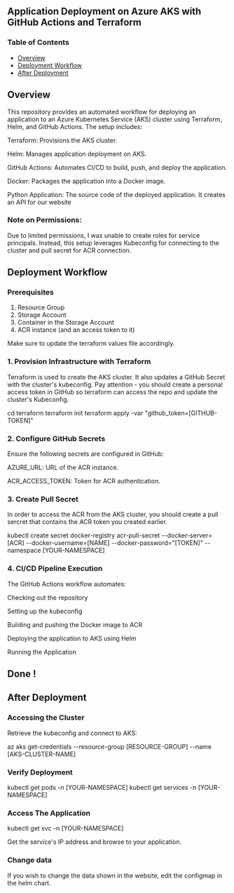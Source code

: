 ## Application Deployment on Azure AKS with GitHub Actions and Terraform

### Table of Contents
- [Overview](#overview)
- [Deployment Workflow](#deployment-workflow)
- [After Deployment](#after-deployment)


## Overview

This repository provides an automated workflow for deploying an application to an Azure Kubernetes Service (AKS) cluster using Terraform, Helm, and GitHub Actions. The setup includes:

Terraform: Provisions the AKS cluster.

Helm: Manages application deployment on AKS.

GitHub Actions: Automates CI/CD to build, push, and deploy the application.

Docker: Packages the application into a Docker image.

Python Application: The source code of the deployed application. It creates an API for our website

### Note on Permissions:
Due to limited permissions, I was unable to create roles for service principals. Instead, this setup leverages Kubeconfig for connecting to the cluster and pull secret for ACR connection. 

## Deployment Workflow

### Prerequisites

1. Resource Group
2. Storage Account
3. Container in the Storage Account
4. ACR instance (and an access token to it)

Make sure to update the terraform values file accordingly.

### 1. Provision Infrastructure with Terraform

Terraform is used to create the AKS cluster. It also updates a GitHub Secret with the cluster's kubeconfig.
Pay attention - you should create a personal access token in GitHub so terraform can access the repo and update the cluster's Kubeconfig.

cd terraform
terraform init
terraform apply -var "github_token=[GITHUB-TOKEN]"

### 2. Configure GitHub Secrets

Ensure the following secrets are configured in GitHub:

AZURE_URL: URL of the ACR instance.

ACR_ACCESS_TOKEN: Token for ACR authentication.


### 3. Create Pull Secret

In order to access the ACR from the AKS cluster, you should create a pull sercret that contains the ACR token you created earlier.

kubectl create secret docker-registry acr-pull-secret --docker-server=[ACR] --docker-username=[NAME] --docker-password="[TOKEN]" --namespace [YOUR-NAMESPACE]


### 4. CI/CD Pipeline Execution

The GitHub Actions workflow automates:

Checking out the repository

Setting up the kubeconfig

Building and pushing the Docker image to ACR

Deploying the application to AKS using Helm

Running the Application

## Done !

## After Deployment

### Accessing the Cluster

Retrieve the kubeconfig and connect to AKS:

az aks get-credentials --resource-group [RESOURCE-GROUP] --name [AKS-CLUSTER-NAME]

### Verify Deployment

kubectl get pods -n [YOUR-NAMESPACE]
kubectl get services -n [YOUR-NAMESPACE]

### Access The Application

kubectl get svc -n [YOUR-NAMESPACE]

Get the service's IP address and browse to your application.

### Change data

If you wish to change the data shown in the website, edit the configmap in the helm chart.
